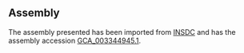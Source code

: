 
Assembly
--------

The assembly presented has been imported from 
[INSDC](http://www.insdc.org) and has the assembly accession
[GCA\_003344945.1](http://www.ebi.ac.uk/ena/data/view/GCA_003344945.1).

